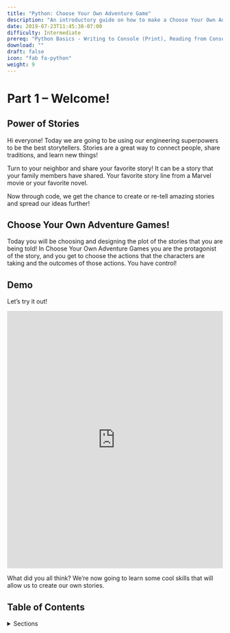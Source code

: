 ```yaml
---
title: "Python: Choose Your Own Adventure Game"
description: "An introductory guide on how to make a Choose Your Own Adventure Game in Python"
date: 2019-07-23T11:45:38-07:00
difficulty: Intermediate
prereq: "Python Basics - Writing to Console (Print), Reading from Console, Strings, Variables, Conditional statements"
download: ""
draft: false
icon: "fab fa-python"
weight: 9
---
```


# Part 1 – Welcome!

## Power of Stories

Hi everyone! Today we are going to be using our engineering superpowers to be the best storytellers. Stories are a great way to connect people, share traditions, and learn new things!

Turn to your neighbor and share your favorite story! It can be a story that your family members have shared. Your favorite story line from a Marvel movie or your favorite novel.

Now through code, we get the chance to create or re-tell amazing stories and spread our ideas further!

## Choose Your Own Adventure Games!

Today you will be choosing and designing the plot of the stories that you are being told!
In Choose Your Own Adventure Games you are the protagonist of the story, and you get to choose the actions that the characters are taking and the outcomes of those actions. You have control!

## Demo

Let’s try it out!

<iframe height="600px" width="100%" 
 src="https://repl.it/@nuevofoundation/PythonGuessAdventureFullSample?lite=true&outputonly=1" scrolling="no" frameborder="no" allowtransparency="true" allowfullscreen="true" sandbox="allow-forms allow-pointer-lock allow-popups allow-same-origin allow-scripts allow-modals"></iframe>

What did you all think? We’re now going to learn some cool skills that will allow us to create our own stories.

## Table of Contents
<details>
<summary>Sections</summary>
{{% children %}}
</details>